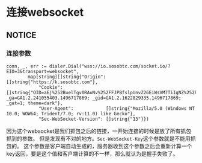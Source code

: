 # 连接websocket

## NOTICE
### 连接参数
```
conn, _, err := dialer.Dial("wss://io.sosobtc.com/socket.io/?EIO=3&transport=websocket",
		map[string][]string{"Origin": []string{"https://k.sosobtc.com"},
			"Cookie":                []string{"OID=aEj%252BuelTgv0RAuNv%252FFJPBfslpUnvZ26EiWsVM7TiIgNZ%252FaJQtLXiwjyAsqbnRKA%252BpQ7UkYv1rrO92kq8%252BZ4ifZQex9e7Sbgj7BVy3DtSflfIJd4koi1JTx61ElPwSY8x%7C8dad2860013668cf3e1c4aa6c4e19154; _ga=GA1.2.241055403.1496717869; _gid=GA1.2.1622829335.1496717869; _gat=1; theme=dark"},
			"User-Agent":            []string{"Mozilla/5.0 (Windows NT 10.0; WOW64; Trident/7.0; rv:11.0) like Gecko"},
			"Sec-WebSocket-Version": []string{"13"}})
```
因为这个websocket是我们抓包之后的链接，一开始连接的时候是放了所有抓包抓到的参数。
但是发现有不对的地方。`Sec-WebSocket-Key`这个参数就是不能用抓包的。
这个参数是客户端自动生成的，服务器收到这个参数之后会重新计算一个key返回，要是这个值和客户端计算的不一样，那么就认为是握手失败了。